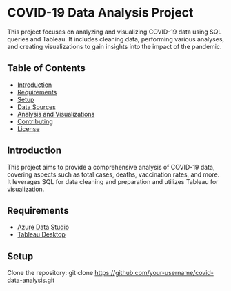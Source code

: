 
# COVID-19 Data Analysis Project

This project focuses on analyzing and visualizing COVID-19 data using SQL queries and Tableau. It includes cleaning data, performing various analyses, and creating visualizations to gain insights into the impact of the pandemic.

## Table of Contents

- [Introduction](#introduction)
- [Requirements](#requirements)
- [Setup](#setup)
- [Data Sources](#data-sources)
- [Analysis and Visualizations](#analysis-and-visualizations)
- [Contributing](#contributing)
- [License](#license)

## Introduction

This project aims to provide a comprehensive analysis of COVID-19 data, covering aspects such as total cases, deaths, vaccination rates, and more. It leverages SQL for data cleaning and preparation and utilizes Tableau for visualization.

## Requirements

- [Azure Data Studio](https://docs.microsoft.com/en-us/sql/azure-data-studio/download-azure-data-studio)
- [Tableau Desktop](https://www.tableau.com/products/desktop/download)

## Setup

Clone the repository:
  git clone https://github.com/your-username/covid-data-analysis.git

